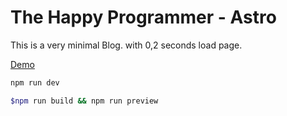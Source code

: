 # The Happy Programmer - Astro

This is a very minimal Blog. with 0,2 seconds load page.

[Demo](https://thp-astro-minimal.vercel.app)

```bash
npm run dev
```

```bash
$npm run build && npm run preview
```



